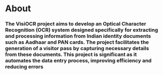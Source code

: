 # About
### The VisiOCR project aims to develop an Optical Character Recognition (OCR) system designed specifically for extracting and processing information from Indian identity documents such as Aadhaar and PAN cards. The project facilitates the generation of a visitor pass by capturing necessary details from these documents. This project is significant as it automates the data entry process, improving efficiency and reducing errors
